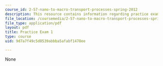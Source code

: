 ```yaml
---
course_id: 2-57-nano-to-macro-transport-processes-spring-2012
description: This resource contains information regarding practice exam 1.
file_location: /coursemedia/2-57-nano-to-macro-transport-processes-spring-2012/9d7a7f49c5d8539abbba5afabf1478ee_MIT2_57S12_ex_1_practice.pdf
file_type: application/pdf
layout: pdf
title: Practice Exam 1
type: course
uid: 9d7a7f49c5d8539abbba5afabf1478ee

---
```

None
